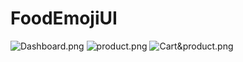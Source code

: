 # FoodEmojiUI


<img src="https://user-images.githubusercontent.com/8137504/73211386-24574e00-4172-11ea-92ee-91f31c5a3dfa.png" alt="Dashboard.png"></img>
<img src="https://user-images.githubusercontent.com/8137504/73211388-24efe480-4172-11ea-9e3f-bf391725b515.png" alt="product.png"></img>
<img src="https://user-images.githubusercontent.com/8137504/73211387-24574e00-4172-11ea-9430-dd602298d45a.png" alt="Cart&product.png"></img>

